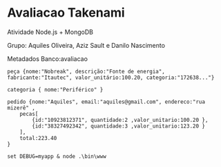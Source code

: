 # Avaliacao Takenami
Atividade Node.js + MongoDB

Grupo: Aquiles Oliveira, Aziz Sault e Danilo Nascimento

Metadados Banco:avaliacao

	peça {nome:"Nobreak", descrição:"Fonte de energia", fabricante:"Itautec", valor_unitário:100.20, categoria:"172638..."}
	
    categoria { nome:"Periférico" }
	
	pedido {nome:"Aquiles", email:"aquiles@gmail.com", endereco:"rua mizerê" , 
		pecas[
			{id:"10923812371", quantidade:2 ,valor_unitario:100.20 },
			{id:"38327492342", quantidade:3 ,valor_unitario:123.20 }
		],
		total:223.40
	}
    
    set DEBUG=myapp & node .\bin\www